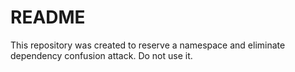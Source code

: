 # README

This repository was created to reserve a namespace and eliminate dependency confusion attack. Do not use it.

